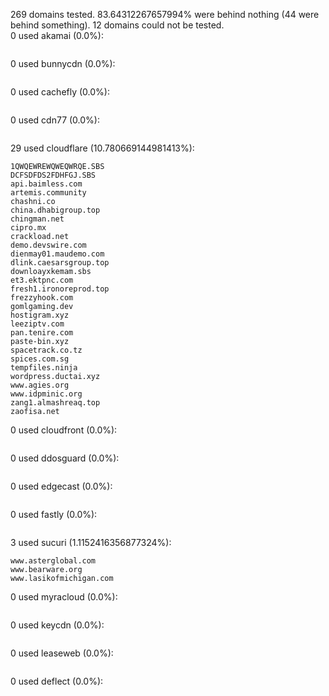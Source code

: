 269 domains tested. 83.64312267657994% were behind nothing (44 were behind something). 12 domains could not be tested.<br>
0 used akamai (0.0%):
```

```

0 used bunnycdn (0.0%):
```

```

0 used cachefly (0.0%):
```

```

0 used cdn77 (0.0%):
```

```

29 used cloudflare (10.780669144981413%):
```
1QWQEWREWQWEQWRQE.SBS
DCFSDFDS2FDHFGJ.SBS
api.baimless.com
artemis.community
chashni.co
china.dhabigroup.top
chingman.net
cipro.mx
crackload.net
demo.devswire.com
dienmay01.maudemo.com
dlink.caesarsgroup.top
downloayxkemam.sbs
et3.ektpnc.com
fresh1.ironoreprod.top
frezzyhook.com
gomlgaming.dev
hostigram.xyz
leeziptv.com
pan.tenire.com
paste-bin.xyz
spacetrack.co.tz
spices.com.sg
tempfiles.ninja
wordpress.ductai.xyz
www.agies.org
www.idpminic.org
zang1.almashreaq.top
zaofisa.net
```

0 used cloudfront (0.0%):
```

```

0 used ddosguard (0.0%):
```

```

0 used edgecast (0.0%):
```

```

0 used fastly (0.0%):
```

```

3 used sucuri (1.1152416356877324%):
```
www.asterglobal.com
www.bearware.org
www.lasikofmichigan.com
```

0 used myracloud (0.0%):
```

```

0 used keycdn (0.0%):
```

```

0 used leaseweb (0.0%):
```

```

0 used deflect (0.0%):
```

```
